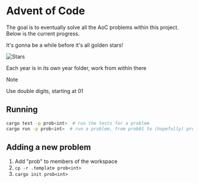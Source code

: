 # Advent of Code

The goal is to eventually solve all the AoC problems within this project. Below is the current progress.

It's gonna be a while before it's all golden stars!

![Stars](https://aoc-stars.fly.dev/stars/ikornaselur/advent-of-code/main/.stars.svg)

Each year is in its own year folder, work from within there

> [!NOTE]
> Use double digits, starting at 01

## Running

```bash
cargo test -p prob<int>  # run the tests for a problem
cargo run -p prob<int>  # run a problem, from prob01 to (hopefully) prob24
```

## Adding a new problem

1. Add "prob<int>" to members of the workspace
2. `cp -r .template prob<int>`
3. `cargo init prob<int>`
